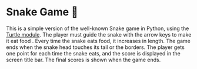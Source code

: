 # Snake Game :snake: 

This is a simple version of the well-known Snake game in Python, using the [Turtle module](https://docs.python.org/3/library/turtle.html). The player must guide the snake with the arrow keys to make it eat food . Every time the snake eats food, it increases in length. The game ends when the snake head touches its tail or the borders. The player gets one point for each time the snake eats, and the score is displayed in the screen title bar. The final scores is shown when the game ends.
